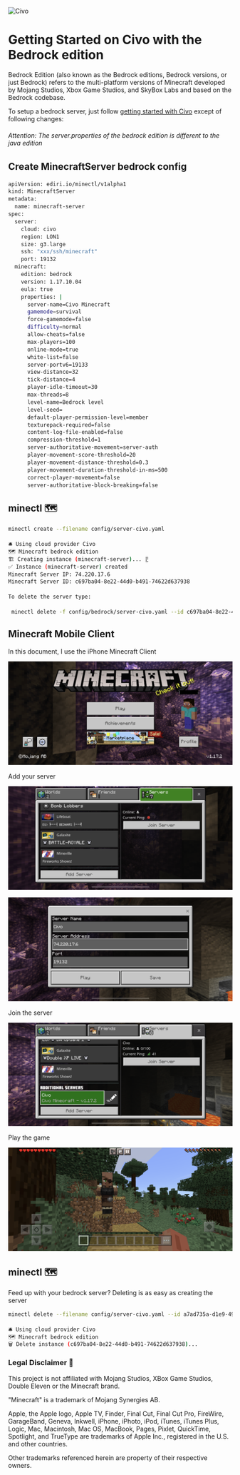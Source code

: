 ![Civo](https://img.shields.io/badge/Civo-239DFF?style=for-the-badge&logo=Civo&logoColor=white)
# Getting Started on Civo with the Bedrock edition

Bedrock Edition (also known as the Bedrock editions, Bedrock versions, or just Bedrock) refers to the multi-platform
versions of Minecraft developed by Mojang Studios, Xbox Game Studios, and SkyBox Labs and based on the Bedrock codebase.

To setup a bedrock server, just follow [getting started with Civo](getting-started-civo.md) except of following changes:

###### Attention: The server.properties of the bedrock edition is different to the java edition

## Create MinecraftServer bedrock config

```bash
apiVersion: ediri.io/minectl/v1alpha1
kind: MinecraftServer
metadata:
  name: minecraft-server
spec:
  server:
    cloud: civo
    region: LON1
    size: g3.large
    ssh: "xxx/ssh/minecraft"
    port: 19132
  minecraft:
    edition: bedrock
    version: 1.17.10.04
    eula: true
    properties: |
      server-name=Civo Minecraft
      gamemode=survival
      force-gamemode=false
      difficulty=normal
      allow-cheats=false
      max-players=100
      online-mode=true
      white-list=false
      server-portv6=19133
      view-distance=32
      tick-distance=4
      player-idle-timeout=30
      max-threads=8
      level-name=Bedrock level
      level-seed=
      default-player-permission-level=member
      texturepack-required=false
      content-log-file-enabled=false
      compression-threshold=1
      server-authoritative-movement=server-auth
      player-movement-score-threshold=20
      player-movement-distance-threshold=0.3
      player-movement-duration-threshold-in-ms=500
      correct-player-movement=false
      server-authoritative-block-breaking=false
```

## minectl 🗺

```bash
minectl create --filename config/server-civo.yaml 

🛎 Using cloud provider Civo
🗺 Minecraft bedrock edition
🏗 Creating instance (minecraft-server)... ⣟ 
✅ Instance (minecraft-server) created
Minecraft Server IP: 74.220.17.6
Minecraft Server ID: c697ba04-8e22-44d0-b491-74622d637938

To delete the server type:

 minectl delete -f config/bedrock/server-civo.yaml --id c697ba04-8e22-44d0-b491-74622d637938
```

## Minecraft Mobile Client

In this document, I use the iPhone Minecraft Client

![img.png](img/iphone_splash.png)

Add your server

![img.png](img/iphone_add1.png)

![img.png](img/iphone_add2.png)

Join the server

![img.png](img/iphone_join.png)

Play the game

![game.png](img/iphone_play.png)

## minectl 🗺

Feed up with your bedrock server? Deleting is as easy as creating the server

```bash
minectl delete --filename config/server-civo.yaml --id a7ad735a-d1e9-4951-9f9b-83221efd945e

🛎 Using cloud provider Civo
🗺 Minecraft bedrock edition
🗑 Delete instance (c697ba04-8e22-44d0-b491-74622d637938)...
```

### Legal Disclaimer 👮

This project is not affiliated with Mojang Studios, XBox Game Studios, Double Eleven or the Minecraft brand.

"Minecraft" is a trademark of Mojang Synergies AB.

Apple, the Apple logo, Apple TV, Finder, Final Cut, Final Cut Pro, FireWire, GarageBand, Geneva, Inkwell, iPhone,
iPhoto, iPod, iTunes, iTunes Plus, Logic, Mac, Macintosh, Mac OS, MacBook, Pages, Pixlet, QuickTime, Spotlight, and
TrueType are trademarks of Apple Inc., registered in the U.S. and other countries.

Other trademarks referenced herein are property of their respective owners.

